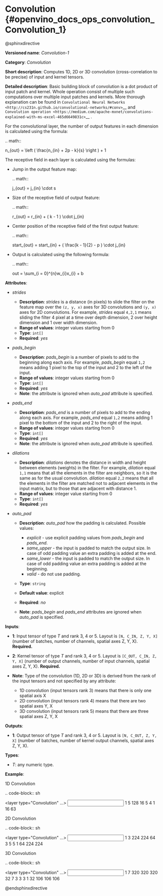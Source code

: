 # Convolution {#openvino_docs_ops_convolution_Convolution_1}

@sphinxdirective

**Versioned name**: *Convolution-1*

**Category**: *Convolution*

**Short description**: Computes 1D, 2D or 3D convolution (cross-correlation to be precise) of input and kernel tensors.

**Detailed description**: Basic building block of convolution is a dot product of input patch and kernel. Whole operation consist of multiple such computations over multiple input patches and kernels. More thorough explanation can be found in `Convolutional Neural Networks <http://cs231n.github.io/convolutional-networks/#conv>`__ and `Convolution operation <https://medium.com/apache-mxnet/convolutions-explained-with-ms-excel-465d6649831c>`__ .

For the convolutional layer, the number of output features in each dimension is calculated using the formula:

.. math::
   
   n_{out} = \left ( \frac{n_{in} + 2p - k}{s} \right ) + 1

The receptive field in each layer is calculated using the formulas:

* Jump in the output feature map:
  
  .. math::
     
     j_{out} = j_{in} \cdot s
  
* Size of the receptive field of output feature:
  
  .. math::
     
     r_{out} = r_{in} + ( k - 1 ) \cdot j_{in}
  
* Center position of the receptive field of the first output feature:
  
  .. math::
     
     start_{out} = start_{in} + ( \frac{k - 1}{2} - p ) \cdot j_{in}
  
* Output is calculated using the following formula:
  
  .. math::
     
     out = \sum_{i = 0}^{n}w_{i}x_{i} + b

**Attributes**:

* *strides*

  * **Description**: *strides* is a distance (in pixels) to slide the filter on the feature map over the ``(z, y, x)`` axes for 3D convolutions and ``(y, x)`` axes for 2D convolutions. For example, *strides* equal ``4,2,1`` means sliding the filter 4 pixel at a time over depth dimension, 2 over height dimension and 1 over width dimension.
  * **Range of values**: integer values starting from 0
  * **Type**: ``int[]``
  * **Required**: *yes*

* *pads_begin*

  * **Description**: *pads_begin* is a number of pixels to add to the beginning along each axis. For example, *pads_begin* equal ``1,2`` means adding 1 pixel to the top of the input and 2 to the left of the input.
  * **Range of values**: integer values starting from 0
  * **Type**: ``int[]``
  * **Required**: *yes*
  * **Note**: the attribute is ignored when *auto_pad* attribute is specified.

* *pads_end*

  * **Description**: *pads_end* is a number of pixels to add to the ending along each axis. For example, *pads_end* equal ``1,2`` means adding 1 pixel to the bottom of the input and 2 to the right of the input.
  * **Range of values**: integer values starting from 0
  * **Type**: ``int[]``
  * **Required**: *yes*
  * **Note**: the attribute is ignored when *auto_pad* attribute is specified.

* *dilations*

  * **Description**: *dilations* denotes the distance in width and height between elements (weights) in the filter. For example, *dilation* equal ``1,1`` means that all the elements in the filter are neighbors, so it is the same as for the usual convolution. *dilation* equal ``2,2`` means that all the elements in the filter are matched not to adjacent elements in the input matrix, but to those that are adjacent with distance 1.
  * **Range of values**: integer value starting from 0
  * **Type**: ``int[]``
  * **Required**: *yes*

* *auto_pad*

  * **Description**: *auto_pad* how the padding is calculated. Possible values:
    
    * *explicit* - use explicit padding values from *pads_begin* and *pads_end*.
    * *same_upper* - the input is padded to match the output size. In case of odd padding value an extra padding is added at the end.
    * *same_lower* - the input is padded to match the output size. In case of odd padding value an extra padding is added at the beginning.
    * *valid* - do not use padding.
  * **Type**: ``string``
  * **Default value**: explicit
  * **Required**: *no*
  * **Note**: *pads_begin* and *pads_end* attributes are ignored when *auto_pad* is specified.

**Inputs**:

* **1**: Input tensor of type *T* and rank 3, 4 or 5. Layout is ``[N, C_IN, Z, Y, X]`` (number of batches, number of channels, spatial axes Z, Y, X). **Required.**
* **2**: Kernel tensor of type *T* and rank 3, 4 or 5. Layout is ``[C_OUT, C_IN, Z, Y, X]`` (number of output channels, number of input channels, spatial axes Z, Y, X). **Required.**
* **Note**: Type of the convolution (1D, 2D or 3D) is derived from the rank of the input tensors and not specified by any attribute:
  
  * 1D convolution (input tensors rank 3) means that there is only one spatial axis X
  * 2D convolution (input tensors rank 4) means that there are two spatial axes Y, X
  * 3D convolution (input tensors rank 5) means that there are three spatial axes Z, Y, X

**Outputs**:

* **1**: Output tensor of type *T* and rank 3, 4 or 5. Layout is ``[N, C_OUT, Z, Y, X]`` (number of batches, number of kernel output channels, spatial axes Z, Y, X).

**Types**:

* *T*: any numeric type.

**Example**:

1D Convolution

.. code-block:: sh
   
   <layer type="Convolution" ...>
       <data dilations="1" pads_begin="0" pads_end="0" strides="2" auto_pad="valid"/>
       <input>
           <port id="0">
               <dim>1</dim>
               <dim>5</dim>
               <dim>128</dim>
           </port>
           <port id="1">
               <dim>16</dim>
               <dim>5</dim>
               <dim>4</dim>
           </port>
       </input>
       <output>
           <port id="2" precision="FP32">
               <dim>1</dim>
               <dim>16</dim>
               <dim>63</dim>
           </port>
       </output>
   </layer>


2D Convolution

.. code-block:: sh
   
   <layer type="Convolution" ...>
       <data dilations="1,1" pads_begin="2,2" pads_end="2,2" strides="1,1" auto_pad="explicit"/>
       <input>
           <port id="0">
               <dim>1</dim>
               <dim>3</dim>
               <dim>224</dim>
               <dim>224</dim>
           </port>
           <port id="1">
               <dim>64</dim>
               <dim>3</dim>
               <dim>5</dim>
               <dim>5</dim>
           </port>
       </input>
       <output>
           <port id="2" precision="FP32">
               <dim>1</dim>
               <dim>64</dim>
               <dim>224</dim>
               <dim>224</dim>
           </port>
       </output>
   </layer>

3D Convolution

.. code-block:: sh
   
   <layer type="Convolution" ...>
       <data dilations="2,2,2" pads_begin="0,0,0" pads_end="0,0,0" strides="3,3,3" auto_pad="explicit"/>
       <input>
           <port id="0">
               <dim>1</dim>
               <dim>7</dim>
               <dim>320</dim>
               <dim>320</dim>
               <dim>320</dim>
           </port>
           <port id="1">
               <dim>32</dim>
               <dim>7</dim>
               <dim>3</dim>
               <dim>3</dim>
               <dim>3</dim>
           </port>
       </input>
       <output>
           <port id="2" precision="FP32">
               <dim>1</dim>
               <dim>32</dim>
               <dim>106</dim>
               <dim>106</dim>
               <dim>106</dim>
           </port>
       </output>
   </layer>


@endsphinxdirective

